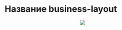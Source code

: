 # Название business-layout

<p align="center"> 
<img src="https://i.ibb.co/dBFNh7B/screencapture-alekseypolishchuk-github-io-business-layout-2022-11-04-12-49-52.jpg">
</p>
